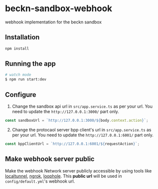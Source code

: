 # beckn-sandbox-webhook

webhook implementation for the beckn sandbox

## Installation

```bash
npm install
```

## Running the app

```bash
# watch mode
$ npm run start:dev
```

## Configure

1. Change the sandbox api url in `src/app.service.ts` as per your url. You need to update the `http://127.0.0.1:3000/` part only.

```js
const sandboxUrl = `http://127.0.0.1:3000/${body.context.action}`;
```

2. Change the protocaol server bpp client's url in `src/app.service.ts` as per your url. You need to update the `http://127.0.0.1:6001/` part only.

```js
const bppClientUrl = `http://127.0.0.1:6001/${requestAction}`;
```

## Make webhook server public

Make the webhook Network server publicly accessible by using tools like [localtunnel](https://theboroer.github.io/localtunnel-www), [ngrok](https://ngrok.com/docs), [loophole](https://loophole.cloud/docs). This **public url** will be used in `config/default.yml`'s webhook url.
